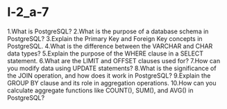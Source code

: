 # l-2_a-7
1.What is PostgreSQL?
2.What is the purpose of a database schema in PostgreSQL?
3.Explain the Primary Key and Foreign Key concepts in PostgreSQL.
4.What is the difference between the VARCHAR and CHAR data types?
5.Explain the purpose of the WHERE clause in a SELECT statement.
6.What are the LIMIT and OFFSET clauses used for?
7.How can you modify data using UPDATE statements?
8.What is the significance of the JOIN operation, and how does it work in PostgreSQL?
9.Explain the GROUP BY clause and its role in aggregation operations.
10.How can you calculate aggregate functions like COUNT(), SUM(), and AVG() in PostgreSQL?
